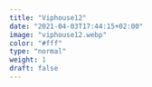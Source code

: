 ```yaml
---
title: "Viphouse12"
date: "2021-04-03T17:44:15+02:00"
image: "viphouse12.webp"
color: "#fff"
type: "normal"
weight: 1
draft: false
---
```

